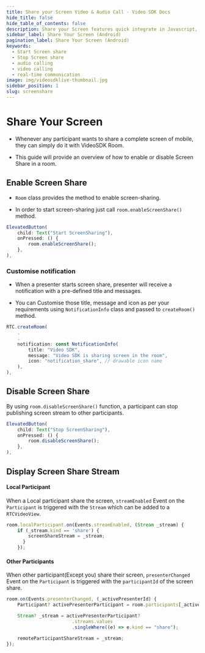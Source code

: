 ```yaml
---
title: Share your Screen Video & Audio Call - Video SDK Docs
hide_title: false
hide_table_of_contents: false
description: Share your Screen features quick integrate in Javascript, React JS, Android, IOS, React Native, Flutter with Video SDK to add live video & audio conferencing to your applications.
sidebar_label: Share Your Screen (Android)
pagination_label: Share Your Screen (Android)
keywords:
  - Start Screen share
  - Stop Screen share
  - audio calling
  - video calling
  - real-time communication
image: img/videosdklive-thumbnail.jpg
sidebar_position: 1
slug: screenshare
---
```


# Share Your Screen

- Whenever any participant wants to share a complete screen of mobile, they can simply do it with VideoSDK Room.

- This guide will provide an overview of how to enable or disable Screen Share in a room.

## Enable Screen Share

- `Room` class provides the method to enable screen-sharing.

- In order to start screen-sharing just call `room.enableScreenShare()` method.

```js
ElevatedButton(
    child: Text("Start ScreenSharing"),
    onPressed: () {
        room.enableScreenShare();
    },
),
```

### Customise notification

- When a presenter starts screen share, presenter will receive a notification with a pre-defined title and messages.

- You can Customise those title, message and icon as per your requirements using `NotificationInfo` class and passed to `createRoom()` method.

```js
RTC.createRoom(
    .
    .
    notification: const NotificationInfo(
        title: "Video SDK",
        message: "Video SDK is sharing screen in the room",
        icon: "notification_share", // drawable icon name
    ),
),
```

## Disable Screen Share

By using `room.disableScreenShare()` function, a participant can stop publishing screen stream to other participants.

```js
ElevatedButton(
    child: Text("Stop ScreenSharing"),
    onPressed: () {
        room.disableScreenShare();
    },
),
```

## Display Screen Share Stream

#### Local Participant

When a Local participant share the screen, `streamEnabled` Event on the `Participant` is triggered with the `Stream` which can be added to a `RTCVideoView`.

```js
room.localParticipant.on(Events.streamEnabled, (Stream _stream) {
    if (_stream.kind == 'share') {
        screenShareStream = _stream;
      }
    });
```

#### Other Participants

When other participant(Except you) share their screen, `presenterChanged` Event on the `Participant` is triggered with the `participantId` of the screen share.

```js
room.on(Events.presenterChanged, (_activePresenterId) {
    Participant? activePresenterParticipant = room.participants[_activePresenterId];

    Stream? _stream = activePresenterParticipant?
                        .streams.values
                        .singleWhere((e) => e.kind == "share");

    remoteParticipantShareStream = _stream;
});
```

